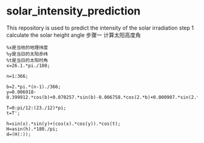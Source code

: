# solar_intensity_prediction
This repository is used to predict the intensity of the solar irradiation
    step 1 calculate the solar height angle
    步骤一 计算太阳高度角
```
%x是当地的地理纬度
%y是当日的太阳赤纬
%t是当日的太阳时角
x=26.1.*pi./180;

n=1:366;

b=2.*pi.*(n-1)./366;
y=0.006918-0.399912.*cos(b)+0.070257.*sin(b)-0.006758.*cos(2.*b)+0.000907.*sin(2.*b)-0.002697.*cos(3.*b)+0.00148.*sin(3.*b);

T=0:pi/12:(23./12)*pi;
t=T';

h=sin(x).*sin(y)+(cos(x).*cos(y)).*cos(t);
H=asin(h).*180./pi;
d=(H(:));
```
